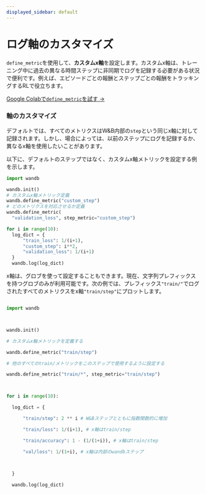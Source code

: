 ```yaml
---
displayed_sidebar: default
---
```

# ログ軸のカスタマイズ

`define_metric`を使用して、**カスタムx軸**を設定します。カスタムx軸は、トレーニング中に過去の異なる時間ステップに非同期でログを記録する必要がある状況で便利です。例えば、エピソードごとの報酬とステップごとの報酬をトラッキングするRLで役立ちます。

[Google Colabで`define_metric`を試す →](http://wandb.me/define-metric-colab)

### 軸のカスタマイズ

デフォルトでは、すべてのメトリクスはW&B内部の`step`という同じx軸に対して記録されます。しかし、場合によっては、以前のステップにログを記録するか、異なるx軸を使用したいことがあります。

以下に、デフォルトのステップではなく、カスタムx軸メトリックを設定する例を示します。

```python
import wandb

wandb.init()
# カスタムx軸メトリック定義
wandb.define_metric("custom_step")
# どのメトリクスを対応させるか定義
wandb.define_metric(
  "validation_loss", step_metric="custom_step")

for i in range(10):
  log_dict = {
      "train_loss": 1/(i+1),
      "custom_step": i**2,
      "validation_loss": 1/(i+1)   
  }
  wandb.log(log_dict)
```

x軸は、グロブを使って設定することもできます。現在、文字列プレフィックスを持つグロブのみが利用可能です。次の例では、プレフィックス`"train/"`でログされたすべてのメトリクスをx軸`"train/step"`にプロットします。



```python

import wandb



wandb.init()

# カスタムx軸メトリックを定義する

wandb.define_metric("train/step")

# 他のすべてのtrain/メトリックをこのステップで使用するように設定する

wandb.define_metric("train/*", step_metric="train/step")



for i in range(10):

  log_dict = {

      "train/step": 2 ** i # W&Bステップとともに指数関数的に増加

      "train/loss": 1/(i+1), # x軸はtrain/step

      "train/accuracy": 1 - (1/(1+i)), # x軸はtrain/step

      "val/loss": 1/(1+i), # x軸は内部のwandbステップ

      

  }

  wandb.log(log_dict)

```
